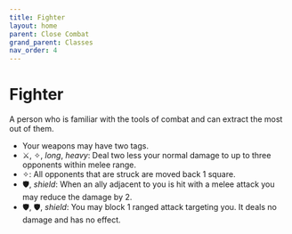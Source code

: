 ```yaml
---
title: Fighter
layout: home
parent: Close Combat
grand_parent: Classes
nav_order: 4
---
```


# Fighter
A person who is familiar with the tools of combat and can extract the most out of them.

* Your weapons may have two tags.
* ⚔, ✧, _long_, _heavy_: Deal two less your normal damage to up to three opponents within melee range.
* ✧: All opponents that are struck are moved back 1 square.
* 🛡, _shield_: When an ally adjacent to you is hit with a melee attack you may reduce the damage by 2.
* 🛡, 🛡, _shield_: You may block 1 ranged attack targeting you.  It deals no damage and has no effect.
